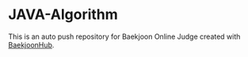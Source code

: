 # JAVA-Algorithm
This is an auto push repository for Baekjoon Online Judge created with [BaekjoonHub](https://github.com/BaekjoonHub/BaekjoonHub).
